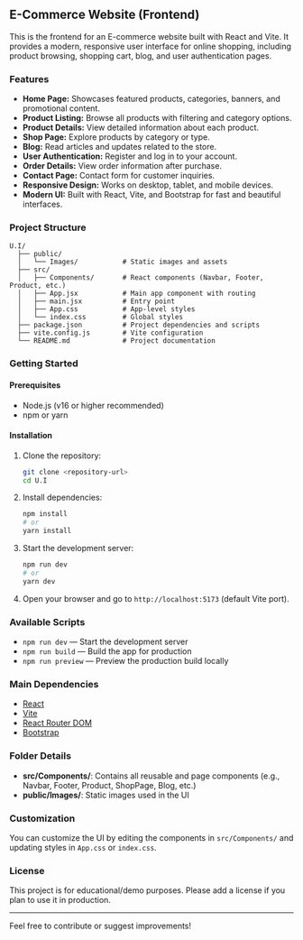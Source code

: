 ## E-Commerce Website (Frontend)

This is the frontend for an E-commerce website built with React and Vite. It provides a modern, responsive user interface for online shopping, including product browsing, shopping cart, blog, and user authentication pages.

### Features
- **Home Page:** Showcases featured products, categories, banners, and promotional content.
- **Product Listing:** Browse all products with filtering and category options.
- **Product Details:** View detailed information about each product.
- **Shop Page:** Explore products by category or type.
- **Blog:** Read articles and updates related to the store.
- **User Authentication:** Register and log in to your account.
- **Order Details:** View order information after purchase.
- **Contact Page:** Contact form for customer inquiries.
- **Responsive Design:** Works on desktop, tablet, and mobile devices.
- **Modern UI:** Built with React, Vite, and Bootstrap for fast and beautiful interfaces.

### Project Structure
```
U.I/
  ├── public/
  │   └── Images/           # Static images and assets
  ├── src/
  │   ├── Components/       # React components (Navbar, Footer, Product, etc.)
  │   ├── App.jsx           # Main app component with routing
  │   ├── main.jsx          # Entry point
  │   ├── App.css           # App-level styles
  │   └── index.css         # Global styles
  ├── package.json          # Project dependencies and scripts
  ├── vite.config.js        # Vite configuration
  └── README.md             # Project documentation
```

### Getting Started

#### Prerequisites
- Node.js (v16 or higher recommended)
- npm or yarn

#### Installation
1. Clone the repository:
   ```sh
   git clone <repository-url>
   cd U.I
   ```
2. Install dependencies:
   ```sh
   npm install
   # or
   yarn install
   ```
3. Start the development server:
   ```sh
   npm run dev
   # or
   yarn dev
   ```
4. Open your browser and go to `http://localhost:5173` (default Vite port).

### Available Scripts
- `npm run dev` — Start the development server
- `npm run build` — Build the app for production
- `npm run preview` — Preview the production build locally

### Main Dependencies
- [React](https://react.dev/)
- [Vite](https://vitejs.dev/)
- [React Router DOM](https://reactrouter.com/)
- [Bootstrap](https://getbootstrap.com/)

### Folder Details
- **src/Components/**: Contains all reusable and page components (e.g., Navbar, Footer, Product, ShopPage, Blog, etc.)
- **public/Images/**: Static images used in the UI

### Customization
You can customize the UI by editing the components in `src/Components/` and updating styles in `App.css` or `index.css`.

### License
This project is for educational/demo purposes. Please add a license if you plan to use it in production.

---

Feel free to contribute or suggest improvements!
